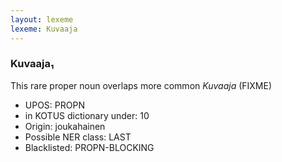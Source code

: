 ```yaml
---
layout: lexeme
lexeme: Kuvaaja
---
```


###  Kuvaaja₁

This rare proper noun overlaps more common *Kuvaaja* (FIXME)
* UPOS:  PROPN
* in KOTUS dictionary under:  10
* Origin:  joukahainen
* Possible NER class:  LAST
* Blacklisted:  PROPN-BLOCKING

